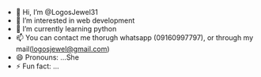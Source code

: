 - 👋 Hi, I’m @LogosJewel31
- 👀 I’m interested in web development
- 🌱 I’m currently learning python
- 📫 You can contact me thorugh whatsapp (09160997797), or through my mail(logosjewel@gmail.com)
- 😄 Pronouns: ...She
- ⚡ Fun fact: ...

<!---
LogosJewel31/LogosJewel31 is a ✨ special ✨ repository because its `README.md` (this file) appears on your GitHub profile.
You can click the Preview link to take a look at your changes.
--->
